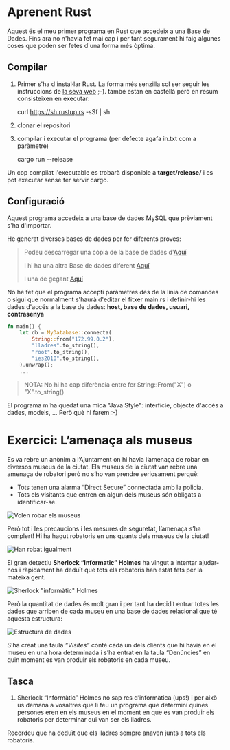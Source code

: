 # Aprenent Rust

Aquest és el meu primer programa en Rust que accedeix a una Base de Dades. Fins ara no n'havia fet mai cap i per tant segurament hi faig algunes coses que poden ser fetes d'una forma més òptima.

## Compilar

1.  Primer s'ha d'instal·lar Rust. La forma més senzilla sol ser seguir les instruccions de [la seva web](https://www.rust-lang.org/es-ES/) ;-). també estan en castellà però en resum consisteixen en executar:

    curl https://sh.rustup.rs -sSf | sh

2.  clonar el repositori

3.  compilar i executar el programa (per defecte agafa in.txt com a paràmetre)

    cargo run --release

Un cop compilat l'executable es trobarà disponible a **target/release/** i es pot executar sense fer servir cargo.

## Configuració

Aquest programa accedeix a una base de dades MySQL que prèviament s'ha d'importar.

He generat diverses bases de dades per fer diferents proves:

> Podeu descarregar una còpia de la base de dades d'[Aquí](https://drive.google.com/file/d/1lF2grKTyYZJqAh9F6DuK61gscZhJ9ufg/view?usp=sharing)
>
> I hi ha una altra Base de dades diferent [Aquí](https://drive.google.com/file/d/1E27wssmMpxNk4vdGAhTNZrSObXxxBgg_/view?usp=sharing)
>
> I una de gegant [Aquí](https://drive.google.com/file/d/1bqnAcLnohpZ9CzhnmSmM0bvMlNDGGYHY/view?usp=sharing)

No he fet que el programa accepti paràmetres des de la línia de comandes o sigui que normalment s'haurà d'editar el fitxer main.rs i definir-hi les dades d'accés a la base de dades: **host, base de dades, usuari, contrasenya**

```rust
fn main() {
    let db = MyDatabase::connecta(
        String::from("172.99.0.2"),
        "lladres".to_string(),
        "root".to_string(),
        "ies2010".to_string(),
    ).unwrap();
    ...
```

> NOTA: No hi ha cap diferència entre fer String::From("X") o "X".to_string()

El programa m'ha quedat una mica "Java Style": interfície, objecte d'accés a dades, models, ... Però què hi farem :-)

# Exercici: L’amenaça als museus

Es va rebre un anònim a l’Ajuntament on hi havia l’amenaça de robar en diversos museus de la ciutat. Els museus de la ciutat van rebre una amenaça de robatori però no s’ho van prendre seriosament perquè:

- Tots tenen una alarma “Direct Secure” connectada amb la policia.
- Tots els visitants que entren en algun dels museus són obligats a identificar-se.

![Volen robar els museus](imatges/museus0.png)

Però tot i les precaucions i les mesures de seguretat, l’amenaça s’ha complert! Hi ha hagut robatoris en uns quants dels museus de la ciutat!

![Han robat igualment](imatges/museus1.png)

El gran detectiu **Sherlock “Informatic” Holmes** ha vingut a intentar ajudar-nos i ràpidament ha deduït que tots els robatoris han estat fets per la mateixa gent.

![Sherlock "informàtic" Holmes](imatges/museus2.png)

Però la quantitat de dades és molt gran i per tant ha decidit entrar totes les dades que arriben de cada museu en una base de dades relacional que té aquesta estructura:

![Estructura de dades](imatges/museus3.png)

S’ha creat una taula _“Visites”_ conté cada un dels clients que hi havia en el museu en una hora determinada i s’ha entrat en la taula “Denúncies” en quin moment es van produir els robatoris en cada museu.

## Tasca

1.  Sherlock “Informàtic” Holmes no sap res d’informàtica (ups!) i per això us demana a vosaltres que li feu un programa que determini quines persones eren en els museus en el moment en que es van produir els robatoris per determinar qui van ser els lladres.

Recordeu que ha deduït que els lladres sempre anaven junts a tots els robatoris.
